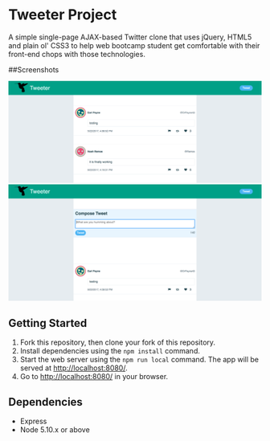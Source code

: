 # Tweeter Project

A simple single-page AJAX-based Twitter clone that uses jQuery, HTML5 and plain ol' CSS3 to help web bootcamp student get comfortable with their front-end chops with those technologies.

##Screenshots

![""](https://github.com/TuanPham303/tweeter/blob/master/docs/Screen%20Shot%202017-09-22%20at%205.03.15%20PM.png?raw=true)
![""](https://github.com/TuanPham303/tweeter/blob/master/docs/Screen%20Shot%202017-09-22%20at%205.03.27%20PM.png?raw=true)

## Getting Started

1. Fork this repository, then clone your fork of this repository.
2. Install dependencies using the `npm install` command.
3. Start the web server using the `npm run local` command. The app will be served at <http://localhost:8080/>.
4. Go to <http://localhost:8080/> in your browser.

## Dependencies

- Express
- Node 5.10.x or above
